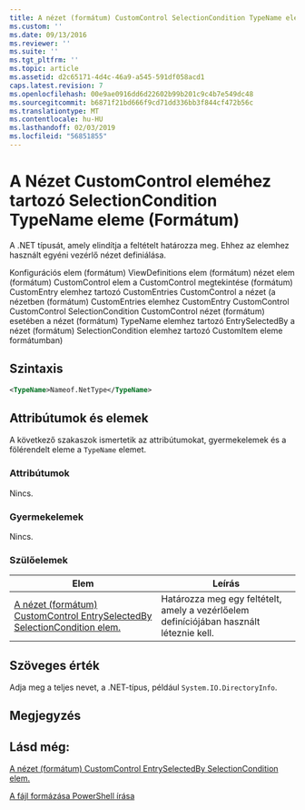 ```yaml
---
title: A nézet (formátum) CustomControl SelectionCondition TypeName eleme |} A Microsoft Docs
ms.custom: ''
ms.date: 09/13/2016
ms.reviewer: ''
ms.suite: ''
ms.tgt_pltfrm: ''
ms.topic: article
ms.assetid: d2c65171-4d4c-46a9-a545-591df058acd1
caps.latest.revision: 7
ms.openlocfilehash: 00e9ae0916dd6d22602b99b201c9c4b7e549dc48
ms.sourcegitcommit: b6871f21bd666f9cd71dd336bb3f844cf472b56c
ms.translationtype: MT
ms.contentlocale: hu-HU
ms.lasthandoff: 02/03/2019
ms.locfileid: "56851855"
---
```

# <a name="typename-element-for-selectioncondition-for-customcontrol-for-view--format"></a>A Nézet CustomControl eleméhez tartozó SelectionCondition TypeName eleme (Formátum)

A .NET típusát, amely elindítja a feltételt határozza meg. Ehhez az elemhez használt egyéni vezérlő nézet definiálása.

Konfigurációs elem (formátum) ViewDefinitions elem (formátum) nézet elem (formátum) CustomControl elem a CustomControl megtekintése (formátum) CustomEntry elemhez tartozó CustomEntries CustomControl a nézet (a nézetben (formátum) CustomEntries elemhez CustomEntry CustomControl CustomControl SelectionCondition CustomControl nézet (formátum) esetében a nézet (formátum) TypeName elemhez tartozó EntrySelectedBy a nézet (formátum) SelectionCondition elemhez tartozó CustomItem eleme formátumban)

## <a name="syntax"></a>Szintaxis

```xml
<TypeName>Nameof.NetType</TypeName>

```

## <a name="attributes-and-elements"></a>Attribútumok és elemek

A következő szakaszok ismertetik az attribútumokat, gyermekelemek és a fölérendelt eleme a `TypeName` elemet.

### <a name="attributes"></a>Attribútumok

Nincs.

### <a name="child-elements"></a>Gyermekelemek

Nincs.

### <a name="parent-elements"></a>Szülőelemek

|Elem|Leírás|
|-------------|-----------------|
|[A nézet (formátum) CustomControl EntrySelectedBy SelectionCondition elem.](./selectioncondition-element-for-entryselectedby-for-customcontrol-format.md)|Határozza meg egy feltételt, amely a vezérlőelem definíciójában használt léteznie kell.|

## <a name="text-value"></a>Szöveges érték

Adja meg a teljes nevet, a .NET-típus, például `System.IO.DirectoryInfo`.

## <a name="remarks"></a>Megjegyzés

## <a name="see-also"></a>Lásd még:

[A nézet (formátum) CustomControl EntrySelectedBy SelectionCondition elem.](./selectioncondition-element-for-entryselectedby-for-customcontrol-format.md)

[A fájl formázása PowerShell írása](./writing-a-powershell-formatting-file.md)
